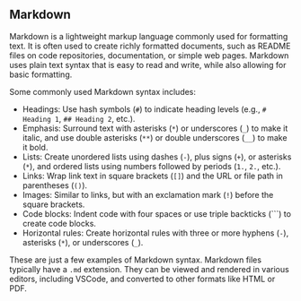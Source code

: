 ## Markdown 

Markdown is a lightweight markup language commonly used for formatting text. It is often used to create richly formatted documents, such as README files on code repositories, documentation, or simple web pages. Markdown uses plain text syntax that is easy to read and write, while also allowing for basic formatting.

Some commonly used Markdown syntax includes:

- Headings: Use hash symbols (`#`) to indicate heading levels (e.g., `# Heading 1`, `## Heading 2`, etc.).
- Emphasis: Surround text with asterisks (`*`) or underscores (`_`) to make it italic, and use double asterisks (`**`) or double underscores (`__`) to make it bold.
- Lists: Create unordered lists using dashes (`-`), plus signs (`+`), or asterisks (`*`), and ordered lists using numbers followed by periods (`1.`, `2.`, etc.).
- Links: Wrap link text in square brackets (`[]`) and the URL or file path in parentheses (`()`).
- Images: Similar to links, but with an exclamation mark (`!`) before the square brackets.
- Code blocks: Indent code with four spaces or use triple backticks (```) to create code blocks.
- Horizontal rules: Create horizontal rules with three or more hyphens (`-`), asterisks (`*`), or underscores (`_`).

These are just a few examples of Markdown syntax. 
Markdown files typically have a `.md` extension. They can be viewed and rendered in various editors, including VSCode, and converted to other formats like HTML or PDF.